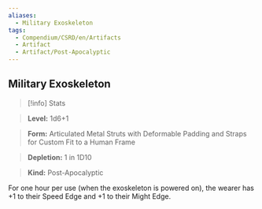 ```yaml
---
aliases:
  - Military Exoskeleton
tags:
  - Compendium/CSRD/en/Artifacts
  - Artifact
  - Artifact/Post-Apocalyptic
---
```

  
    
## Military Exoskeleton    
>[!info] Stats    
> **Level:** 1d6+1    
> **Form:** Articulated Metal Struts with Deformable Padding and Straps for Custom Fit to a Human Frame    
> **Depletion:** 1 in 1D10    
> **Kind:** Post-Apocalyptic  
    
For one hour per use (when the exoskeleton is powered on), the wearer has +1 to their Speed Edge and +1 to their Might Edge.